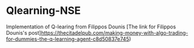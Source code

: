 # Qlearning-NSE
Implementation of Q-learing from Filippos Dounis
[The link for Filippos Dounis's post]https://thecitadelpub.com/making-money-with-algo-trading-for-dummies-the-q-learning-agent-c8d50837e745)
